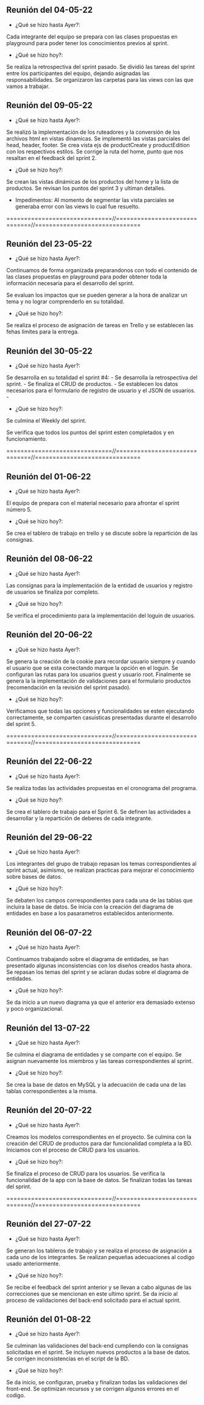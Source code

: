 ## Reunión del 04-05-22

- ¿Qué se hizo hasta Ayer?:

Cada integrante del equipo se prepara con las clases propuestas en playground para poder tener los conocimientos previos al sprint.

- ¿Qué se hizo hoy?:

Se realiza la retrospectiva del sprint pasado.
Se dividió las tareas del sprint entre los participantes del equipo, dejando asignadas las responsabilidades.
Se organizaron las carpetas para las views con las que vamos a trabajar.


## Reunión del 09-05-22

- ¿Qué se hizo hasta Ayer?:

Se realizó la implementación de los ruteadores y la conversión de los archivos html en vistas dinamicas.
Se implementó las vistas parciales del head, header, footer.
Se crea vista ejs de productCreate y productEdition con los respectivos estilos.
Se corrige la ruta del home, punto que nos resaltan en el feedback del sprint 2.

- ¿Qué se hizo hoy?:

Se crean las vistas dinámicas de los productos del home y la lista de productos.
Se revisan los puntos del sprint 3 y ultiman detalles.

- Impedimentos:
Al momento de segmentar las vista parciales se generaba error con las views lo cual fue resuelto.

==============================//==============================//==============================

## Reunión del 23-05-22
- ¿Qué se hizo hasta Ayer?:

Continuamos de forma organizada preparandonos con todo el contenido de las clases propuestas en playground para poder obtener toda la información necesaria para el desarrollo del sprint.

Se evaluan los impactos que se pueden generar a la hora de analizar un tema y no lograr comprenderlo en su totalidad.

- ¿Qué se hizo hoy?:

Se realiza el proceso de asignación de tareas en Trello y se establecen las fehas limites para la entrega.

## Reunión del 30-05-22
- ¿Qué se hizo hasta Ayer?:

Se desarrolla en su totalidad el sprint #4:
    - Se desarrolla la retrospectiva del sprint.
    - Se finaliza el CRUD de productos.
    - Se establecen los datos necesarios para el formulario de registro de usuario y el JSON de usuarios.
    - 
- ¿Qué se hizo hoy?:

Se culmina el Weekly del sprint.

Se verifica que todos los puntos del sprint esten completados y en funcionamiento.

==============================//==============================//==============================

## Reunión del 01-06-22

- ¿Qué se hizo hasta Ayer?:

El equipo de prepara con el material necesario para afrontar el sprint número 5.

- ¿Qué se hizo hoy?:

Se crea el tablero de trabajo en trello y se discute sobre la repartición de las consignas.

## Reunión del 08-06-22

- ¿Qué se hizo hasta Ayer?:

Las consignas para la implementación de la entidad de usuarios y registro de usuarios se finaliza por completo.

- ¿Qué se hizo hoy?:

Se verifica el procedimiento para la implementación del loguin de usuarios.

## Reunión del 20-06-22

- ¿Qué se hizo hasta Ayer?:

Se genera la creación de la cookie para recordar usuario siempre y cuando el usuario que se esta conectando marque la opción en el loguin. 
Se configuran las rutas para los usuarios guest y usuario root.
Finalmente se genera la la implementación de validaciones para el formulario productos (recomendación en la revisión del sprint pasado).

- ¿Qué se hizo hoy?:

Verificamos que todas las opciones y funcionalidades se esten ejecutando correctamente, se comparten casuisticas presentadas durante el desarrollo del sprint 5.

==============================//==============================//==============================

## Reunión del 22-06-22

- ¿Qué se hizo hasta Ayer?:

Se realiza todas las actividades propuestas en el cronograma del programa.

- ¿Qué se hizo hoy?:

Se crea el tablero de trabajo para el Sprint 6. Se definen las actividades a desarrollar y la repartición de deberes de cada integrante.

## Reunión del 29-06-22

- ¿Qué se hizo hasta Ayer?:

Los integrantes del grupo de trabajo repasan los temas correspondientes al sprint actual, asimismo, se realizan practicas para mejorar el conocimiento sobre bases de datos.

- ¿Qué se hizo hoy?:

Se debaten los campos correspondientes para cada una de las tablas que incluira la base de datos.
Se inicia con la creación del diagrama de entidades en base a los pasarametros establecidos anteriormente.

## Reunión del 06-07-22

- ¿Qué se hizo hasta Ayer?:

Continuamos trabajando sobre el diagrama de entidades, se han presentado algunas inconsistencias con los diseños creados hasta ahora.
Se repasan los temas del sprint y se aclaran dudas sobre el diagrama de entidades.

- ¿Qué se hizo hoy?:

Se da inicio a un nuevo diagrama ya que el anterior era demasiado extenso y poco organizacional.

## Reunión del 13-07-22

- ¿Qué se hizo hasta Ayer?:

Se culmina el diagrama de entidades y se comparte con el equipo.
Se asignan nuevamente los miembros y las tareas correspondientes al sprint.

- ¿Qué se hizo hoy?:

Se crea la base de datos en MySQL y la adecuación de cada una de las tablas correspondientes a la misma.

## Reunión del 20-07-22

- ¿Qué se hizo hasta Ayer?:

Creamos los modelos correspondientes en el proyecto.
Se culmina con la creación del CRUD de productos para dar funcionalidad completa a la BD.
Iniciamos con el proceso de CRUD para los usuarios.

- ¿Qué se hizo hoy?:

Se finaliza el proceso de CRUD para los usuarios.
Se verifica la funcionalidad de la app con la base de datos.
Se finalizan todas las tareas del sprint.

==============================//==============================//==============================

## Reunión del 27-07-22

- ¿Qué se hizo hasta Ayer?:

Se generan los tableros de trabajo y se realiza el proceso de asignación a cada uno de los integrantes.
Se realizan pequeñas adecuaciones al codigo usado anteriormente.
- ¿Qué se hizo hoy?:

Se recibe el feedback del sprint anterior y se llevan a cabo algunas de las correcciones que se mencionan en este ultimo sprint.
Se da inicio al proceso de validaciones del back-end solicitado para el actual sprint.


## Reunión del 01-08-22

- ¿Qué se hizo hasta Ayer?:

Se culminan las validaciones del back-end cumpliendo con la consignas solicitadas en el sprint.
Se incluyen nuevos productos a la base de datos.
Se corrigen inconsistencias en el script de la BD.

- ¿Qué se hizo hoy?:

Se da inicio, se configuran, prueba y finalizan todas las validaciones del front-end.
Se optimizan recursos y se corrigen algunos errores en el codigo.
